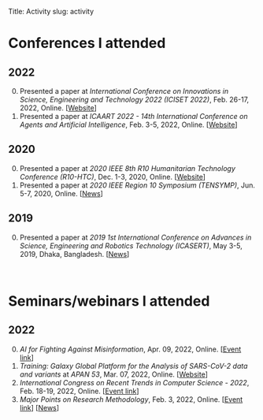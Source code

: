 Title: Activity
slug: activity

# Conferences I attended
## 2022
0. Presented a paper at _International Conference on Innovations in Science, Engineering and Technology 2022 (ICISET 2022)_, Feb. 26-17, 2022, Online. [[Website](https://iciset.iiuc.ac.bd/)]
0. Presented a paper at _ICAART 2022 - 14th International Conference on Agents and Artificial Intelligence_, Feb. 3-5, 2022, Online. [[Website](https://icaart.scitevents.org/)]

## 2020
0. Presented a paper at _2020 IEEE 8th R10 Humanitarian Technology Conference (R10-HTC)_, Dec. 1-3, 2020, Online. [[Website](https://r10htc2020.org/)]
0. Presented a paper at _2020 IEEE Region 10 Symposium (TENSYMP)_, Jun. 5-7, 2020, Online. [[News](https://www.ieeer10.org/2019/03/26/ieee-tensymp-2020/)]

## 2019
0. Presented a paper at _2019 1st International Conference on Advances in Science, Engineering and Robotics Technology (ICASERT)_, May 3-5, 2019, Dhaka, Bangladesh. [[News](http://www.ieeebd.net/icasert-ewu-2019/)]

&nbsp;

# Seminars/webinars I attended
## 2022
0. _AI for Fighting Against Misinformation_, Apr. 09, 2022, Online. [[Event link](https://www.linkedin.com/video/event/urn:li:ugcPost:6917719624696442880/)]
0. _Training: Galaxy Global Platform for the Analysis of SARS-CoV-2 data and variants_ at _APAN 53_, Mar. 07, 2022, Online. [[Website](https://apan53.apan.net/)]
0. _International Congress on Recent Trends in Computer Science - 2022_, Feb. 18-19, 2022, Online. [[Event link](https://www.linkedin.com/events/6896727219713011712/about/)]
0. _Major Points on Research Methodology_, Feb. 3, 2022, Online. [[Event link](https://www.facebook.com/events/353898259636374)] [[News](https://www.ruet.ac.bd/news-and-event/webinar-on-major-points-on-research-methodology-1#)]